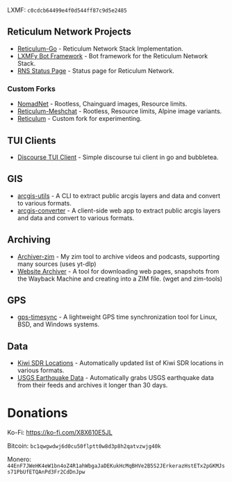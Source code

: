 LXMF: `c0cdcb64499e4f0d544ff87c9d5e2485`

## Reticulum Network Projects

- [Reticulum-Go](https://github.com/Sudo-Ivan/Reticulum-Go) - Reticulum Network Stack Implementation.
- [LXMFy Bot Framework](https://github.com/lxmfy/LXMFy) - Bot framework for the Reticulum Network Stack.
- [RNS Status Page](https://github.com/Sudo-Ivan/rns-status-page) - Status page for Reticulum Network.

### Custom Forks

- [NomadNet](https://github.com/Sudo-Ivan/NomadNet) - Rootless, Chainguard images, Resource limits.
- [Reticulum-Meshchat](https://github.com/Sudo-Ivan/reticulum-meshchat) - Rootless, Resource limits, Alpine image variants.
- [Reticulum](https://github.com/Sudo-Ivan/Reticulum) - Custom fork for experimenting. 

## TUI Clients

- [Discourse TUI Client](https://github.com/Sudo-Ivan/discourse-tui-client) - Simple discourse tui client in go and bubbletea.

## GIS

- [arcgis-utils](https://github.com/Sudo-Ivan/arcgis-utils) - A CLI to extract public arcgis layers and data and convert to various formats.
- [arcgis-converter](https://github.com/Sudo-Ivan/arcgis-converter) - A client-side web app to extract public arcgis layers and data and convert to various formats.

## Archiving

- [Archiver-zim](https://github.com/Sudo-Ivan/archiver-zim) - My zim tool to archive videos and podcasts, supporting many sources (uses yt-dlp)
- [Website Archiver](https://github.com/Sudo-Ivan/website-archiver) - A tool for downloading web pages, snapshots from the Wayback Machine and creating into a ZIM file. (wget and zim-tools)

## GPS

- [gps-timesync](https://github.com/Sudo-Ivan/gps-timesync) - A lightweight GPS time synchronization tool for Linux, BSD, and Windows systems.

## Data

- [Kiwi SDR Locations](https://github.com/Sudo-Ivan/web-sdr-locations/blob/main/data/kiwisdr_locations.geojson) - Automatically updated list of Kiwi SDR locations in various formats.
- [USGS Earthquake Data](https://github.com/Sudo-Ivan/usgs-data) - Automatically grabs USGS earthquake data from their feeds and archives it longer than 30 days. 

# Donations

Ko-Fi: https://ko-fi.com/X8X610E5JL

Bitcoin: `bc1qwgwdwj6d0cu50flptt0w8d3p8h2qatvzwjg40k`

Monero: `44EnF7JWeHK4eW1bn4oZ4R1ahWbgaJaDEKukHcMqBHVe2B5S2JErkerazHstETx2pGKMJss71PbUfETQAnPd3Fr2CdDnJpw`
